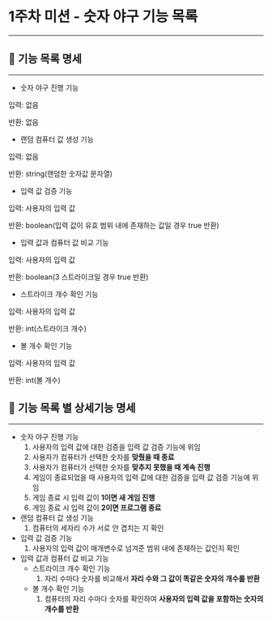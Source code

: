 # 1주차 미션 - 숫자 야구 기능 목록

---

## 📝 기능 목록 명세

---

- 숫자 야구 진행 기능

입력: 없음

반환: 없음

- 랜덤 컴퓨터 값 생성 기능

입력: 없음

반환: string(랜덤한 숫자값 문자열)

- 입력 값 검증 기능

입력: 사용자의 입력 값

반환: boolean(입력 값이 유효 범위 내에 존재하는 값일 경우 true 반환)

- 입력 값과 컴퓨터 값 비교 기능

입력: 사용자의 입력 값

반환: boolean(3 스트라이크일 경우 true 반환)

- 스트라이크 개수 확인 기능

입력: 사용자의 입력 값

반환: int(스트라이크 개수)

- 볼 개수 확인 기능

입력: 사용자의 입력 값

반환: int(볼 개수)

## 🚨 기능 목록 별 상세기능 명세

---

- 숫자 야구 진행 기능
    1. 사용자의 입력 값에 대한 검증을 입력 값 검증 기능에 위임
    2. 사용자가 컴퓨터가 선택한 숫자를 **맞췄을 때 종료**
    3. 사용자가 컴퓨터가 선택한 숫자를 **맞추지 못했을 때 계속 진행**
    4. 게임이 종료되었을 때 사용자의 입력 값에 대한 검증을 입력 값 검증 기능에 위임
    5. 게임 종료 시 입력 값이 **1이면 새 게임 진행**
    6. 게임 종료 시 입력 값이 **2이면 프로그램 종료**
- 랜덤 컴퓨터 값 생성 기능
    1. 컴퓨터의 세자리 수가 서로 안 겹치는 지 확인
- 입력 값 검증 기능
    1. 사용자의 입력 값이 매개변수로 넘겨준 범위 내에 존재하는 값인지 확인
- 입력 값과 컴퓨터 값 비교 기능
    - 스트라이크 개수 확인 기능
        1. 자리 수마다 숫자를 비교해서 **자리 수와 그 값이 똑같은 숫자의 개수를 반환**
    - 볼 개수 확인 기능
        1. 컴퓨터의 자리 수마다 숫자를 확인하여 **사용자의 입력 값을 포함하는 숫자의 개수를 반환**
